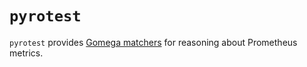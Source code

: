 # `pyrotest`

`pyrotest` provides [Gomega matchers](https://onsi.github.io/gomega/) for
reasoning about Prometheus metrics.
